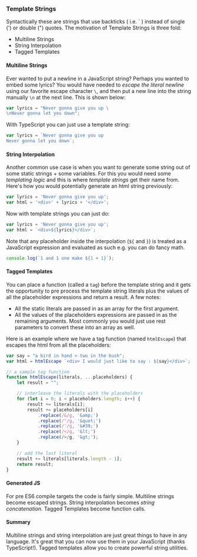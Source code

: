 ### Template Strings
Syntactically these are strings that use backticks ( i.e. \` ) instead of single (') or double (") quotes. The motivation of Template Strings is three fold:

* Multiline Strings
* String Interpolation
* Tagged Templates

#### Multiline Strings
Ever wanted to put a newline in a JavaScript string? Perhaps you wanted to embed some lyrics? You would have needed to *escape the literal newline* using our favorite escape character `\`, and then put a new line into the string manually `\n` at the next line. This is shown below: 

```ts
var lyrics = "Never gonna give you up \
\nNever gonna let you down";
```

With TypeScript you can just use a template string: 

```ts
var lyrics = `Never gonna give you up
Never gonna let you down`;
```

#### String Interpolation
Another common use case is when you want to generate some string out of some static strings + some variables. For this you would need some *templating logic* and this is where *template strings* get their name from. Here's how you would potentially generate an html string previously: 

```ts
var lyrics = 'Never gonna give you up';
var html = '<div>' + lyrics + '</div>';
```
Now with template strings you can just do: 

```ts
var lyrics = 'Never gonna give you up';
var html = `<div>${lyrics}</div>`;
```

Note that any placeholder inside the interpolation (`${` and `}`) is treated as a JavaScript expression and evaluated as such e.g. you can do fancy math.

```ts
console.log(`1 and 1 one make ${1 + 1}`);
```

#### Tagged Templates

You can place a function (called a `tag`) before the template string and it gets the opportunity to pre process the template string literals plus the values of all the placeholder expressions and return a result. A few notes: 
* All the static literals are passed in as an array for the first argument. 
* All the values of the placeholders expressions are passed in as the remaining arguments. Most commonly you would just use rest parameters to convert these into an array as well.

Here is an example where we have a tag function (named `htmlEscape`) that escapes the html from all the placeholders:

```ts
var say = "a bird in hand > two in the bush";
var html = htmlEscape `<div> I would just like to say : ${say}</div>`;

// a sample tag function
function htmlEscape(literals, ...placeholders) {
    let result = "";

    // interleave the literals with the placeholders
    for (let i = 0; i < placeholders.length; i++) {
        result += literals[i];
        result += placeholders[i]
            .replace(/&/g, '&amp;')
            .replace(/"/g, '&quot;')
            .replace(/'/g, '&#39;')
            .replace(/</g, '&lt;')
            .replace(/>/g, '&gt;');
    }

    // add the last literal
    result += literals[literals.length - 1];
    return result;
}
```

#### Generated JS
For pre ES6 compile targets the code is fairly simple. Multiline strings become escaped strings. String interpolation becomes *string concatenation*. Tagged Templates become function calls.

#### Summary
Multiline strings and string interpolation are just great things to have in any language. It's great that you can now use them in your JavaScript (thanks TypeScript!). Tagged templates allow you to create powerful string utilities.


